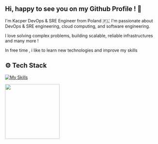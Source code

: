 ## Hi, happy to see you on my Github Profile ! 👋

I'm Kacper DevOps & SRE Engineer from Poland 🇵🇱 I'm passionate about DevOps & SRE engineering, cloud computing, and software engineering.

I love solving complex problems, building scalable, reliable infrastructures and many more !

In free time , i like to learn new technologies and improve my skills

## :gear: Tech Stack
  
[![My Skills](https://skillicons.dev/icons?i=aws,azure,kubernetes,docker,linux,terraform,python,bash,jenkins,gitlab,grafana,prometheus,mysql)](https://skillicons.dev)


<img height="180em" src="https://github-readme-stats.vercel.app/api?username=KacperBlaz&show_icons=true&hide_border=true&&count_private=true&include_all_commits=true" />

